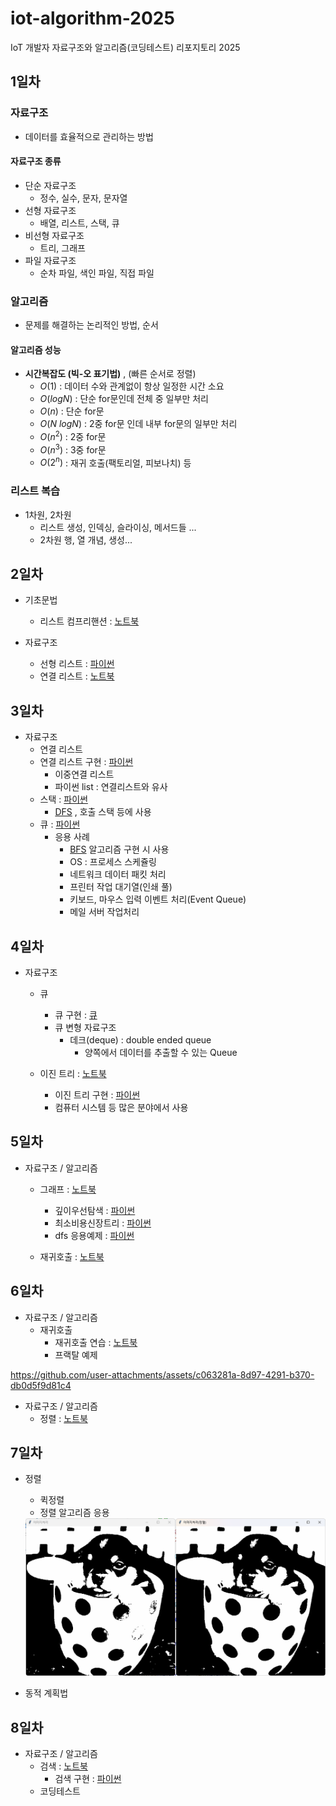# iot-algorithm-2025
IoT 개발자 자료구조와 알고리즘(코딩테스트) 리포지토리 2025

## 1일차

### 자료구조
- 데이터를 효율적으로 관리하는 방법

#### 자료구조 종류
- 단순 자료구조
    - 정수, 실수, 문자, 문자열
- 선형 자료구조
    - 배열, 리스트, 스택, 큐
- 비선형 자료구조
    - 트리, 그래프
- 파일 자료구조
    - 순차 파일, 색인 파일, 직접 파일

### 알고리즘
- 문제를 해결하는 논리적인 방법, 순서

#### 알고리즘 성능
- **시간복잡도 (빅-오 표기법)** , (빠른 순서로 정렬)
    - $O(1)$ : 데이터 수와 관계없이 항상 일정한 시간 소요
    - $O(log N)$ : 단순 for문인데 전체 중 일부만 처리
    - $O(n)$ : 단순 for문  
    - $O(N\ log N)$ : 2중 for문 인데 내부 for문의 일부만 처리
    - $O(n^2)$ : 2중 for문
    - $O(n^3)$ : 3중 for문
    - $O(2^n)$ : 재귀 호출(팩토리얼, 피보나치) 등

### 리스트 복습
- 1차원, 2차원
    - 리스트 생성, 인덱싱, 슬라이싱, 메서드들 ...
    - 2차원 행, 열 개념, 생성...

## 2일차
- 기초문법
    - 리스트 컴프리핸션 : [노트북](./day02/ds01_list_again.ipynb)

- 자료구조
    - 선형 리스트 : [파이썬](./day02/ds03_linear_list.py)
    - 연결 리스트 : [노트북](./day02/ds04_linked_list.ipynb)


## 3일차
- 자료구조
    - 연결 리스트
    - 연결 리스트 구현 : [파이썬](./day03/da01_linked_list.py)
        - 이중연결 리스트
        - 파이썬 list : 연결리스트와 유사
    - 스택 : [파이썬](./day03/da03_stack.py)
        - [DFS](./study/dfs.py) , 호출 스택 등에 사용
    - 큐 : [파이썬](./day03/da04_queue.py) 
        - 응용 사례
            - [BFS](./study/bfs.py) 알고리즘 구현 시 사용
            - OS : 프로세스 스케쥴링
            - 네트워크 데이터 패킷 처리
            - 프린터 작업 대기열(인쇄 풀)
            - 키보드, 마우스 입력 이벤트 처리(Event Queue)
            - 메일 서버 작업처리


## 4일차
- 자료구조
    - 큐 
        - 큐 구현 : [큐](./day04/da01_queue.py)
        - 큐 변형 자료구조
            - 데크(deque) : double ended queue
                - 양쪽에서 데이터를 추출할 수 있는 Queue

    - 이진 트리 : [노트북](./day04/da02_binary_tree.ipynb)
        - 이진 트리 구현 : [파이썬](./day04/da03_binary_tree.py)
        - 컴퓨터 시스템 등 많은 분야에서 사용


## 5일차
- 자료구조 / 알고리즘
    - 그래프 : [노트북](./day05/da01_graph.ipynb)
        - 깊이우선탐색 : [파이썬](./day05/da02_dfs.py)
        - 최소비용신장트리 : [파이썬](./day05/da03_min_cost_spanningtree.py)
        - dfs 응용예제 : [파이썬](./day05/da04_honey_butter.py)

    - 재귀호출 : [노트북](./day05/da05_Recursive_Call.ipynb)


## 6일차
- 자료구조 / 알고리즘
    - 재귀호출
        - 재귀호출 연습 : [노트북](./day06/da01_recursive_practice.ipynb)
        - 프랙탈 예제
          
https://github.com/user-attachments/assets/c063281a-8d97-4291-b370-db0d5f9d81c4

- 자료구조 / 알고리즘
    - 정렬 : [노트북](./day06/da05_sort.ipynb)


## 7일차
- 정렬
    - 퀵정렬
    - 정렬 알고리즘 응용

    <img src="./image/cupdog_2.png" width="600">


- 동적 계획법
    

## 8일차
- 자료구조 / 알고리즘
    - 검색 : [노트북](./day08/da01_search.ipynb)
        - 검색 구현 : [파이썬](./day08/da02_binary_search_exam.py)
    - 코딩테스트


